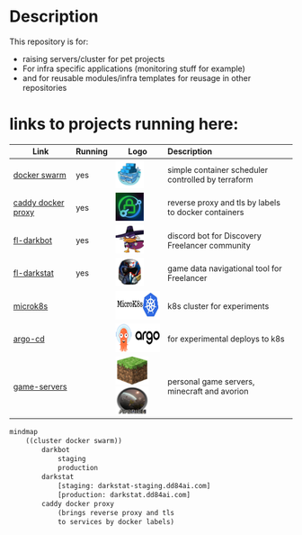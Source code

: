 # Description

This repository is for:

- raising servers/cluster for pet projects
- For infra specific applications (monitoring stuff for example)
- and for reusable modules/infra templates for reusage in other repositories

# links to projects running here:


| Link                                                                     | Running | Logo                                                                                                                                                   | Description                                          |
| -------------------------------------------------------------------------- | --------- | -------------------------------------------------------------------------------------------------------------------------------------------------------- | :----------------------------------------------------- |
| [docker swarm](https://docs.docker.com/engine/swarm/)                    | yes     | <img src="docs/assets/swarm.png" style="width: 50px; height: 50px;"/>                                                                                  | simple container scheduler controlled by terraform   |
| [caddy docker proxy](https://github.com/lucaslorentz/caddy-docker-proxy) | yes     | <img src="docs/assets/caddy.jpg" style="width: 50px; height: 50px;"/>                                                                                  | reverse proxy and tls by labels to docker containers |
| [fl-darkbot](https://github.com/darklab8/fl-darkbot)                     | yes     | <img src="docs/assets/darkbot.png" style="width: 50px; height: 50px;"/>                                                                                | discord bot for Discovery Freelancer community       |
| [fl-darkstat](https://github.com/darklab8/fl-darkstat)                   | yes     | <img src="docs/assets/darkstat.png" style="width: 50px; height: 50px;"/>                                                                               | game data navigational tool for Freelancer           |
| [microk8s](tf/modules/ansible_microk8s/)                                 |         | <img src="docs/assets/microk8s.png" style="width: 100px; height: 50px;"/>                                                                              | k8s cluster for experiments                          |
| [argo-cd](https://argoproj.github.io/cd/)                                |         | <img src="docs/assets/argocd.png" style="width: 100px; height: 50px;"/>                                                                                 | for experimental deploys to k8s                      |
| [game-servers](https://github.com/darklab8/infra-game-servers)           |         | <img src="docs/assets/minecraft.png" style="width: 59px; height: 50px;"/> <img src="docs/assets/avorion_logo.png" style="width: 59px; height: 50px;"/> | personal game servers, minecraft and avorion         |

```mermaid
mindmap
    ((cluster docker swarm))
        darkbot
            staging
            production
        darkstat
            [staging: darkstat-staging.dd84ai.com]
            [production: darkstat.dd84ai.com]
        caddy docker proxy
            (brings reverse proxy and tls
            to services by docker labels)
```
